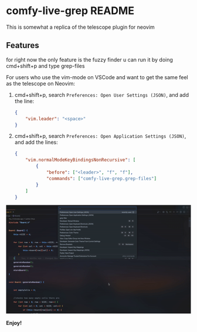 # comfy-live-grep README

This is somewhat a replica of the telescope plugin for neovim

## Features

for right now the only feature is the fuzzy finder u can run it by doing cmd+shift+p and type grep-files

For users who use the vim-mode on VSCode and want to get the same feel as the telescope on Neovim:
1. cmd+shift+p, search `Preferences: Open User Settings (JSON)`, and add the line:
    ```json
    {
        "vim.leader": "<space>"
    }
    ```
2. cmd+shift+p, search `Preferences: Open Application Settings (JSON)`, and add the lines:
    ```json
    {
        "vim.normalModeKeyBindingsNonRecursive": [
            {
                "before": ["<leader>", "f", "f"],
                "commands": ["comfy-live-grep.grep-files"]
            }
        ]
    }
    ``` 

![Fuzzy Finder for Vim](assets/fuzzy_finder_for_vim.gif)

<!-- \!\[feature X\]\(images/feature-x.png\) -->

<!-- > Tip: Many popular extensions utilize animations. This is an excellent way to show off your extension! We recommend short, focused animations that are easy to follow. -->

<!-- ## Requirements -->

<!-- If you have any requirements or dependencies, add a section describing those and how to install and configure them. -->

<!-- ## Extension Settings -->

<!-- Include if your extension adds any VS Code settings through the `contributes.configuration` extension point. -->

<!-- For example: -->

<!-- This extension contributes the following settings: -->

<!-- * `myExtension.enable`: Enable/disable this extension. -->
<!-- * `myExtension.thing`: Set to `blah` to do something. -->

<!-- ## Known Issues -->

<!-- Calling out known issues can help limit users opening duplicate issues against your extension. -->

<!-- ## Release Notes -->

<!-- Users appreciate release notes as you update your extension. -->

<!-- ### 1.0.0 -->

<!-- Initial release of ... -->

<!-- ### 1.0.1 -->

<!-- Fixed issue #. -->

<!-- ### 1.1.0 -->

<!-- Added features X, Y, and Z. -->

<!-- --- -->

<!-- ## Working with Markdown -->

<!-- You can author your README using Visual Studio Code.  Here are some useful editor keyboard shortcuts: -->

<!-- * Split the editor (`Cmd+\` on macOS or `Ctrl+\` on Windows and Linux) -->
<!-- * Toggle preview (`Shift+Cmd+V` on macOS or `Shift+Ctrl+V` on Windows and Linux) -->
<!-- * Press `Ctrl+Space` (Windows, Linux, macOS) to see a list of Markdown snippets -->

<!-- ## For more information -->

<!-- * [Visual Studio Code's Markdown Support](http://code.visualstudio.com/docs/languages/markdown) -->
<!-- * [Markdown Syntax Reference](https://help.github.com/articles/markdown-basics/) -->

**Enjoy!**
